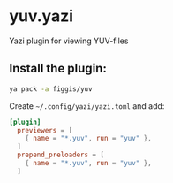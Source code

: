 # yuv.yazi

Yazi plugin for viewing YUV-files

## Install the plugin:

```sh
ya pack -a figgis/yuv
```

Create `~/.config/yazi/yazi.toml` and add:

```toml
[plugin]
  previewers = [
    { name = "*.yuv", run = "yuv" },
  ]
  prepend_preloaders = [
  	{ name = "*.yuv", run = "yuv" },
  ]
```
